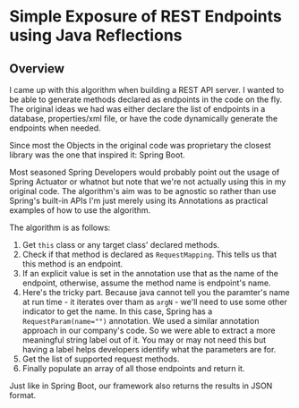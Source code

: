 # Simple Exposure of REST Endpoints using Java Reflections

## Overview

I came up with this algorithm when building a REST API server. I wanted to be able to generate methods declared as endpoints in the code on the fly. The original ideas we had was either declare the list of endpoints in a database, properties/xml file, or have the code dynamically generate the endpoints when needed.

Since most the Objects in the original code was proprietary the closest library was the one that inspired it: Spring Boot. 

Most seasoned Spring Developers would probably point out the usage of Spring Actuator or whatnot but note that we're not actually using this in my original code. The algorithm's aim was to be agnostic so rather than use Spring's built-in APIs I'm just merely using its Annotations as practical examples of how to use the algorithm. 

The algorithm is as follows:

1. Get ```this``` class or any target class' declared methods.
2. Check if that method is declared as ```RequestMapping```.  This tells us that this method is an endpoint.
3. If an explicit value is set in the annotation use that as the name of the endpoint, otherwise, assume the method name is endpoint's name.
4. Here's the tricky part. Because java cannot tell you the paramter's name at run time - it iterates over tham as ```argN``` - we'll need to use some other indicator to get the name. In this case, Spring has a ```RequestParam(name="")``` annotation. We used a similar annotation approach in our company's code. So we were able to extract a more meaningful string label out of it. You may or may not need this but having a label helps developers identify what the parameters are for.
5. Get the list of supported request methods.
6. Finally populate an array of all those endpoints and return it.

Just like in Spring Boot, our framework also returns the results in JSON format.


